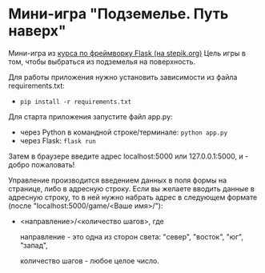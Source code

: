 # Мини-игра **"Подземелье. Путь наверх"**

Мини-игра из [курса по фреймворку Flask (на stepik.org)](https://stepik.org/lesson/536750/step/2?unit=529973)
Цель игры в том, чтобы выбраться из подземелья на поверхность.

Для работы приложения нужно установить зависимости из файла requirements.txt:

- ```pip install -r requirements.txt```

Для старта приложения запустите файл app.py:

- через Python в командной строке/терминале: ```python app.py```
- через Flask: ```flask run```

Затем в браузере введите адрес localhost:5000 или 127.0.0.1:5000, и - добро пожаловать!

Управление производится введением данных в поля формы на странице, либо в адресную строку. Если вы желаете вводить данные в адресную строку, то в ней нужно набрать адрес в следующем формате (после "localhost:5000/game/<Ваше имя>/"):

- <направление>/<количество шагов>, где

    направление - это однa из сторон света: "север", "восток", "юг", "запад",

    количество шагов - любое целое число.

